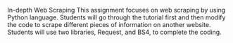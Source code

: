 In-depth Web Scraping
This assignment focuses on web scraping by using Python language. Students will go through the tutorial first and then modify the code to scrape different pieces of information on another website. Students will use two libraries, Request, and BS4, to complete the coding. 
